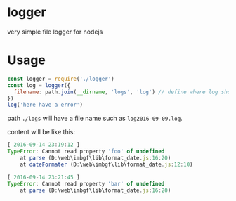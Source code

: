 # logger
very simple file logger for nodejs

# Usage
```js
const logger = require('./logger')
const log = logger({
  filename: path.join(__dirname, 'logs', 'log') // define where log should be saved  
})
log('here have a error')
```

path `./logs` will have a file name such as `log2016-09-09.log`.

content will be like this:

```js
[ 2016-09-14 23:19:12 ]
TypeError: Cannot read property 'foo' of undefined
    at parse (D:\web\imbgf\lib\format_date.js:16:20)
    at dateFormater (D:\web\imbgf\lib\format_date.js:12:10)

[ 2016-09-14 23:21:45 ]
TypeError: Cannot read property 'bar' of undefined
    at parse (D:\web\imbgf\lib\format_date.js:16:20)
```
